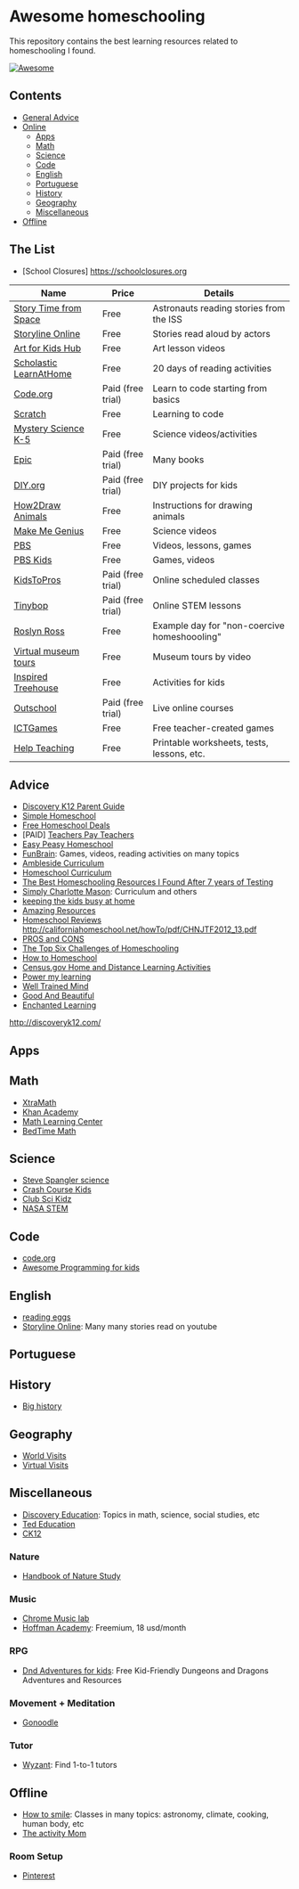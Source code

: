 # Awesome homeschooling

This repository contains the best learning resources related to homeschooling I found.

[![Awesome](https://cdn.rawgit.com/sindresorhus/awesome/d7305f38d29fed78fa85652e3a63e154dd8e8829/media/badge.svg)](https://github.com/sindresorhus/awesome)


## Contents
  - [General Advice](#advice)
  - [Online](#online)
    - [Apps](#apps)
    - [Math](#math)
    - [Science](#science)
    - [Code](#code)
    - [English](#english)
    - [Portuguese](#portuguese)
    - [History](#history)
    - [Geography](#geography)
    - [Miscellaneous](#miscellaneous)
  - [Offline](#offline)


## The List

- [School Closures] https://schoolclosures.org

Name | Price | Details
---- | ---- | ----
[Story Time from Space](https://storytimefromspace.com/) | Free | Astronauts reading stories from the ISS
[Storyline Online](https://www.storylineonline.net/library/) | Free | Stories read aloud by actors
[Art for Kids Hub](https://www.artforkidshub.com/) | Free | Art lesson videos
[Scholastic LearnAtHome](https://scholastic.com/learnathome) | Free | 20 days of reading activities
[Code.org](https://code.org/) | Paid (free trial) | Learn to code starting from basics
[Scratch](https://scratch.mit.edu/projects/editor/?tutorial=getStarted) | Free | Learning to code
[Mystery Science K-5](https://mysteryscience.com/school-closure-planning) | Free | Science videos/activities
[Epic](https://www.getepic.com/) | Paid (free trial) | Many books
[DIY.org](https://diy.org/) | Paid (free trial) | DIY projects for kids
[How2Draw Animals](https://www.how2drawanimals.com/) | Free | Instructions for drawing animals
[Make Me Genius](https://www.makemegenius.com/) | Free | Science videos
[PBS](https://www.pbslearningmedia.org/grades/early-elementary/) | Free | Videos, lessons, games
[PBS Kids](https://pbskids.org/) | Free | Games, videos
[KidsToPros](https://www.kidztopros.com/online-programs) | Paid (free trial) | Online scheduled classes
[Tinybop](https://schools.tinybop.com/) | Paid (free trial) | Online STEM lessons
[Roslyn Ross](https://roslynross.blogspot.com/2018/06/anderss-education-update-kindergarten.html?m=1) | Free | Example day for "non-coercive homeshoooling"
[Virtual museum tours](https://www.travelandleisure.com/attractions/museums-galleries/museums-with-virtual-tours) | Free | Museum tours by video
[Inspired Treehouse](https://theinspiredtreehouse.com/activities-index/) | Free | Activities for kids
[Outschool](https://outschool.com/) | Paid (free trial) | Live online courses
[ICTGames](http://ictgames.co.uk/) | Free | Free teacher-created games
[Help Teaching](https://www.helpteaching.com/) | Free | Printable worksheets, tests, lessons, etc.

## Advice

 - [Discovery K12 Parent Guide](http://discoveryk12.com/dk12/wp-content/uploads/2020/05/PTA-Guide-2020-2021.pdf)
 - [Simple Homeschool](https://simplehomeschool.net)
 - [Free Homeschool Deals](https://www.freehomeschooldeals.com)
 - [PAID] [Teachers Pay Teachers](https://www.teacherspayteachers.com)
 - [Easy Peasy Homeschool](https://allinonehomeschool.com)
 - [FunBrain](https://www.funbrain.com/): Games, videos, reading activities on many topics
 - [Ambleside Curriculum](https://www.amblesideonline.org)
 - [Homeschool Curriculum](https://www.time4learning.com/homeschool-curriculum.htm)
 - [The Best Homeschooling Resources I Found After 7 years of Testing](https://github.com/ryanseamons/thedeliberatefamily/blob/master/src/html/blog/homeschool-resources.md)
 - [Simply Charlotte Mason](https://simplycharlottemason.com): Curriculum and others
 - [keeping the kids busy at home](https://lifewiththetsengs.home.blog/2020/03/17/keeping-the-kids-busy-covid-19-version/)
 - [Amazing Resources](https://www.amazingeducationalresources.com)
 - [Homeschool Reviews](https://cathyduffyreviews.com/)
 http://californiahomeschool.net/howTo/pdf/CHNJTF2012_13.pdf
 - [PROS and CONS](https://www.weirdunsocializedhomeschoolers.com/homeschooling-pros-and-cons/#content)
 - [The Top Six Challenges of Homeschooling](https://babygizmo.com/top-six-challenges-homeschooling/)
 - [How to Homeschool](http://www.californiahomeschool.net/howTo/faq.htm)
 - [Census.gov Home and Distance Learning Activities](https://www.census.gov/content/census/en/programs-surveys/sis/activities/distance-learning.html)
 - [Power my learning](https://powermylearning.org)
 - [Well Trained Mind](https://welltrainedmind.com/?v=19d3326f3137)
 - [Good And Beautiful](https://www.goodandbeautiful.com)
 - [Enchanted Learning](http://www.enchantedlearning.com/Home.html)

http://discoveryk12.com/

## Apps

## Math

 - [XtraMath](https://xtramath.org)
 - [Khan Academy](https://www.khanacademy.org)
 - [Math Learning Center](https://www.mathlearningcenter.org/resources/apps)
 - [BedTime Math](http://bedtimemath.org)

## Science

 - [Steve Spangler science](https://www.stevespanglerscience.com)
 - [Crash Course Kids](https://www.youtube.com/user/crashcoursekids)
 - [Club Sci Kidz](http://www.clubscikidzmd.com/blog/)
 - [NASA STEM](https://www.nasa.gov/stem/forstudents/k-4/index.html)

## Code

 - [code.org](https://code.org)
 - [Awesome Programming for kids](https://github.com/HollyAdele/awesome-programming-for-kids#readme)

## English

  - [reading eggs](https://readingeggs.com)
  - [Storyline Online](https://www.storylineonline.net): Many many stories read on youtube

## Portuguese

## History

 - [Big history](https://www.oerproject.com)

## Geography

 - [World Visits](https://www.tripsavvy.com/best-virtual-vacations-around-the-world-4799910)
 - [Virtual Visits](https://www.thoughtco.com/virtual-field-trips-4160925)

## Miscellaneous
 - [Discovery Education](https://www.discoveryeducation.com): Topics in math, science, social studies, etc
 - [Ted Education](https://ed.ted.com)
 - [CK12](https://www.ck12.org/student/)
 ### Nature
  - [Handbook of Nature Study](https://handbookofnaturestudy.com)
 ### Music 
  - [Chrome Music lab](https://musiclab.chromeexperiments.com/Experiments)
  - [Hoffman Academy](https://www.hoffmanacademy.com): Freemium, 18 usd/month
  ### RPG
  - [Dnd Adventures for kids](https://dndadventuresforkids.com/): Free Kid-Friendly Dungeons and Dragons Adventures and Resources

 ### Movement + Meditation
  - [Gonoodle](https://www.gonoodle.com)

 ### Tutor
  - [Wyzant](https://www.wyzant.com): Find 1-to-1 tutors

## Offline
 - [How to smile](www.howtosmile.org): Classes in many topics: astronomy, climate, cooking, human body, etc
 - [The activity Mom](https://activity-mom.com)


 ### Room Setup 
 - [Pinterest](https://www.pinterest.com/search/pins/?q=homeschool%20room)